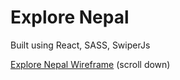 # Explore Nepal

Built using React, SASS, SwiperJs

[Explore Nepal Wireframe](https://www.forrestmorrisey.com/ux-ui) (scroll down)
